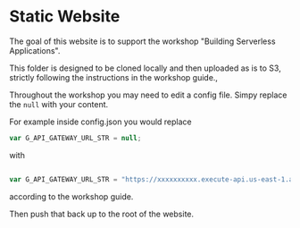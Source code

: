 # Static Website

The goal of this website is to support the workshop "Building Serverless Applications".

This folder is designed to be cloned locally and then uploaded as is to S3, strictly following the instructions in the workshop guide.,


Throughout the workshop you may need to edit a config file. Simpy replace the `null` with your content.

For example inside config.json you would replace

```JavaScript
var G_API_GATEWAY_URL_STR = null;
```

with

```JavaScript

var G_API_GATEWAY_URL_STR = "https://xxxxxxxxxx.execute-api.us-east-1.amazonaws.com/test"
```
according to the workshop guide.


Then push that back up to the root of the website.